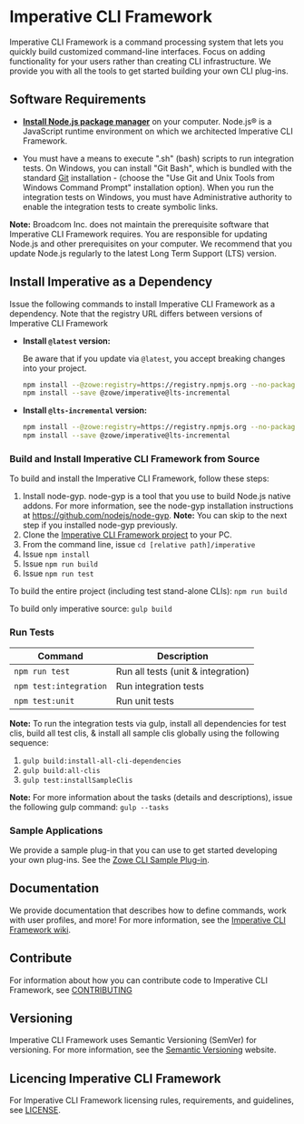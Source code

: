 # Imperative CLI Framework

Imperative CLI Framework is a command processing system that lets you quickly build customized command-line interfaces. Focus on adding functionality for your users rather than creating CLI infrastructure. We provide you with all the tools to get started building your own CLI plug-ins.

## Software Requirements

- [**Install Node.js package manager**](https://nodejs.org/en/download/package-manager) on your computer. Node.js® is a JavaScript runtime environment on which we architected Imperative CLI Framework.

- You must have a means to execute ".sh" (bash) scripts to run integration tests. On Windows, you can install "Git Bash", which is bundled with the standard [Git](https://git-scm.com/downloads) installation - (choose the "Use Git and Unix Tools from Windows Command Prompt" installation option). When you run the integration tests on Windows, you must have Administrative authority to enable the integration tests to create symbolic links.

**Note:** Broadcom Inc. does not maintain the prerequisite software that Imperative CLI Framework requires. You are responsible for updating Node.js and other prerequisites on your computer. We recommend that you update Node.js regularly to the latest Long Term Support (LTS) version.

## Install Imperative as a Dependency

Issue the following commands to install Imperative CLI Framework as a dependency. Note that the registry URL differs between versions of Imperative CLI Framework 

- **Install `@latest` version:**

    Be aware that if you update via `@latest`, you accept breaking changes into your project.
    
    ``` bash
    npm install --@zowe:registry=https://registry.npmjs.org --no-package-lock --force
    npm install --save @zowe/imperative@lts-incremental 
    ```

- **Install `@lts-incremental` version:**

    ``` bash
    npm install --@zowe:registry=https://registry.npmjs.org --no-package-lock --force
    npm install --save @zowe/imperative@lts-incremental 
    ```


### Build and Install Imperative CLI Framework from Source
To build and install the Imperative CLI Framework, follow these steps:

1. Install node-gyp. node-gyp is a tool that you use to build Node.js native addons. For more information, see the node-gyp installation instructions at https://github.com/nodejs/node-gyp.
**Note:** You can skip to the next step if you installed node-gyp previously.
2. Clone the [Imperative CLI Framework project](**REMOVED**) to your PC.
3. From the command line, issue `cd [relative path]/imperative`
4. Issue `npm install`
5. Issue `npm run build`
6. Issue `npm run test`

To build the entire project (including test stand-alone CLIs):
`npm run build`

To build only imperative source:
`gulp build`

### Run Tests
Command | Description
--- | ---
`npm run test` | Run all tests (unit & integration)
`npm test:integration` | Run integration tests
`npm test:unit` | Run unit tests

**Note:** To run the integration tests via gulp, install all dependencies for test clis, build all test clis, & install all sample clis globally using the following sequence:
1. `gulp build:install-all-cli-dependencies`
2. `gulp build:all-clis`
3. `gulp test:installSampleClis`

 **Note:** For more information about the tasks (details and descriptions), issue the following gulp command:
 `gulp --tasks`

### Sample Applications

We provide a sample plug-in that you can use to get started developing your own plug-ins. See the [Zowe CLI Sample Plug-in](https://github.com/zowe/zowe-cli-sample-plugin).

## Documentation
We provide documentation that describes how to define commands, work with user profiles,  and more! For more information, see the [Imperative CLI Framework wiki](https://github.com/zowe/imperative/wiki).

## Contribute
For information about how you can contribute code to Imperative CLI Framework, see [CONTRIBUTING](CONTRIBUTING.md) 

## Versioning
Imperative CLI Framework uses Semantic Versioning (SemVer) for versioning. For more information, see the [Semantic Versioning](https://semver.org/) website.

## Licencing Imperative CLI Framework
For Imperative CLI Framework licensing rules, requirements, and guidelines, see [LICENSE](LICENSE).
